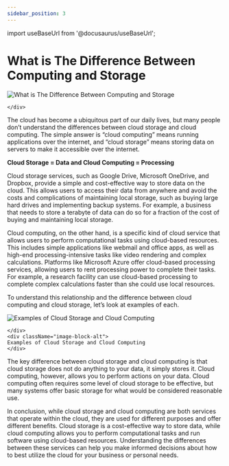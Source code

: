 ```yaml
---
sidebar_position: 3
---
```


import useBaseUrl from '@docusaurus/useBaseUrl';

# What is The Difference Between Computing and Storage

<div className="image-content">
    <div className="image-block">
        <img
        src={useBaseUrl('./img/assets/images/the-difference-between-cloud-computing-1.webp')}
        alt="What is The Difference Between Computing and Storage"
        />
    
    </div>
</div>

The cloud has become a ubiquitous part of our daily lives, but many people don’t understand the differences between cloud storage and cloud computing. The simple answer is “cloud computing” means running applications over the internet, and “cloud storage” means storing data on servers to make it accessible over the internet.

**Cloud Storage = Data and Cloud Computing = Processing**

Cloud storage services, such as Google Drive, Microsoft OneDrive, and Dropbox, provide a simple and cost-effective way to store data on the cloud. This allows users to access their data from anywhere and avoid the costs and complications of maintaining local storage, such as buying large hard drives and implementing backup systems. For example, a business that needs to store a terabyte of data can do so for a fraction of the cost of buying and maintaining local storage.

Cloud computing, on the other hand, is a specific kind of cloud service that allows users to perform computational tasks using cloud-based resources. This includes simple applications like webmail and office apps, as well as high-end processing-intensive tasks like video rendering and complex calculations. Platforms like Microsoft Azure offer cloud-based processing services, allowing users to rent processing power to complete their tasks. For example, a research facility can use cloud-based processing to complete complex calculations faster than she could use local resources.

To understand this relationship and the difference between cloud computing and cloud storage, let’s look at examples of each.

<div className="image-content">
    <div className="image-block">
        <img
        src={useBaseUrl('./img/assets/images/the-difference-between-cloud-computing-2.webp')}
        alt="Examples of Cloud Storage and Cloud Computing"
        />
    
    </div>
    <div className="image-block-alt">
    Examples of Cloud Storage and Cloud Computing
    </div>
</div>

The key difference between cloud storage and cloud computing is that cloud storage does not do anything to your data, it simply stores it. Cloud computing, however, allows you to perform actions on your data. Cloud computing often requires some level of cloud storage to be effective, but many systems offer basic storage for what would be considered reasonable use.

In conclusion, while cloud storage and cloud computing are both services that operate within the cloud, they are used for different purposes and offer different benefits. Cloud storage is a cost-effective way to store data, while cloud computing allows you to perform computational tasks and run software using cloud-based resources. Understanding the differences between these services can help you make informed decisions about how to best utilize the cloud for your business or personal needs.
